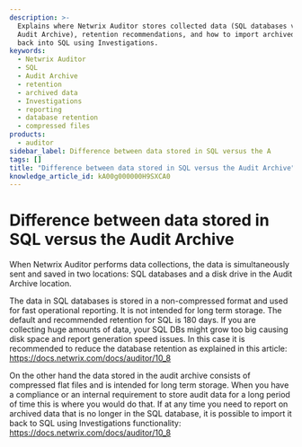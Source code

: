 ```yaml
---
description: >-
  Explains where Netwrix Auditor stores collected data (SQL databases vs. the
  Audit Archive), retention recommendations, and how to import archived data
  back into SQL using Investigations.
keywords:
  - Netwrix Auditor
  - SQL
  - Audit Archive
  - retention
  - archived data
  - Investigations
  - reporting
  - database retention
  - compressed files
products:
  - auditor
sidebar_label: Difference between data stored in SQL versus the A
tags: []
title: "Difference between data stored in SQL versus the Audit Archive"
knowledge_article_id: kA00g000000H9SXCA0
---
```


# Difference between data stored in SQL versus the Audit Archive

When Netwrix Auditor performs data collections, the data is simultaneously sent and saved in two locations: SQL databases and a disk drive in the Audit Archive location.

The data in SQL databases is stored in a non-compressed format and used for fast operational reporting. It is not intended for long term storage. The default and recommended retention for SQL is 180 days. If you are collecting huge amounts of data, your SQL DBs might grow too big causing disk space and report generation speed issues. In this case it is recommended to reduce the database retention as explained in this article: https://docs.netwrix.com/docs/auditor/10_8

On the other hand the data stored in the audit archive consists of compressed flat files and is intended for long term storage. When you have a compliance or an internal requirement to store audit data for a long period of time this is where you would do that. If at any time you need to report on archived data that is no longer in the SQL database, it is possible to import it back to SQL using Investigations functionality: https://docs.netwrix.com/docs/auditor/10_8
